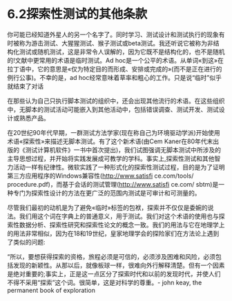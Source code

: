 # 6.2探索性测试的其他条款

你可能已经知道外星人的另一个名字了。同时学习、测试设计和测试执行的现象有时被称为游击测试、大猩猩测试、猴子测试或beta测试。我还听说它被称为非结构化测试或随机测试，这是非常令人误解的，因为它既不是结构化的，也不是随机的!文献中更常用的术语是临时测试。Ad hoc是一个公平的术语。从单词«到这»在拉丁语中，它的意思是«仅为特定目的而形成、安排或完成的»(而不是正在进行的例行公事)。不幸的是，ad hoc经常意味着草率和粗心的工作。只是说“临时”似乎就结束了对话

在那些认为自己只执行脚本测试的组织中，还会出现其他流行的术语。在这些组织中，无脚本的测试活动可能嵌入到其他活动中，包括错误调查、测试开发、测试设计或熟悉产品。

在20世纪90年代早期，一群测试方法学家(现在称自己为环境驱动学派)开始使用术语«探索性»来描述无脚本测试。有了这个新术语(由Cem Kaner在80年代末出版的《测试计算机软件》一书中首次提出)，我们试图强调无脚本测试中所涉及的主导思想过程，并开始将实践发展成可教学的学科。事实上,探索性测试和其他智力活动一样有纪律性。微软实践了一种形式化的探索性测试过程，目的是为了证明第三方应用程序的Windows兼容性(http://www.satisfi ce.com/tools/ procedure.pdf)，而基于会话的测试管理(http://www.satisfi ce.com/ sbtm)是一种专门为探索性设计的方法在更广泛的范围内测试是可审计和可测量的。

尽管我们最初的动机是为了避免«临时»标签的包袱，探索并不仅仅是委婉的说法。我们用这个词在字典上的普通意义，用于测试。我们对这个术语的使用也与探索性数据分析、探索性研究和探索性论文的概念一致。我们的用法与它在地理学上的用法非常相似，因为在18和19世纪，皇家地理学会的探险家们在方法论上遇到了类似的问题:

“所以，要想获得探索的资格，旅程必须是可信的，必须涉及困难和风险，必须包括发现的新颖性。从那以后，就像板球一样，很难向外行解释清楚。但有一个因素是绝对重要的;事实上，正是这一点区分了探索时代和以前的发现时代，并使人们不得不采用“探索”这个词。很简单，这是对科学的尊重。- john keay, the permanent book of exploration